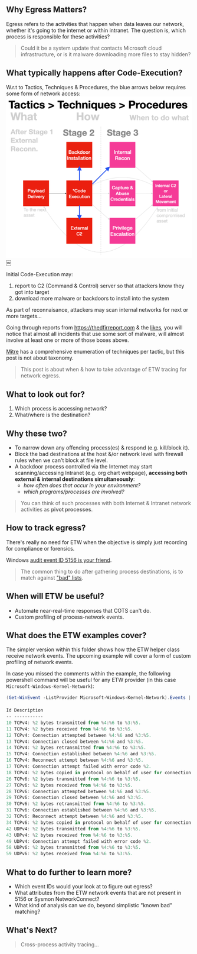 ## Why Egress Matters?
Egress refers to the activities that happen when data leaves our network, whether it's going to the internet or within intranet. The question is, which process is responsible for these activities? 

>Could it be a system update that contacts Microsoft cloud infrastructure, or is it malware downloading more files to stay hidden?

## What typically happens after Code-Execution?
W.r.t to Tactics, Techniques & Procedures, the blue arrows below requires some form of network access:
![](../img/ttpEgress.png)￼

Initial Code-Execution may:
1. report to C2 (Command & Control) server so that attackers know they got into target
2. download more malware or backdoors to install into the system

As part of reconnaisance, attackers may scan internal networks for next or more targets...

Going through reports from https://thedfirreport.com & the [likes](https://www.perplexity.ai/search/other-sites-like-https-thedfir-H0hUsCD4SdmEru6yvjomAg#0), you will notice that almost all incidents that use some sort of malware, will almost involve at least one or more of those boxes above. 

[Mitre](https://attack.mitre.org) has a comprehensive enumeration of techniques per tactic, but this post is not about taxonomy.

>This post is about when & how to take advantage of ETW tracing for network egress.

## What to look out for?
1. Which process is accessing network?
2. What/where is the destination?

## Why these two?
- To narrow down any offending process(es) & respond (e.g. kill/block it).
- Block the bad destinations at the host &/or network level with firewall rules when we can't block at file level.
- A backdoor process controlled via the Internet may start scanning/accessing Intranet (e.g. org chart webpage),  **accessing both external & internal destinations simultaneously**: 
  - _how often does that occur in your environment?_
  - _which programs/processes are involved?_

>You can think of such processes with both Internet & Intranet network activities as **pivot processes**.

## How to track egress?
There's really no need for ETW when the objective is simply just recording for compliance or forensics.

Windows [audit event ID 5156 is your friend](https://www.perplexity.ai/search/how-to-turn-on-windows-audit-5-P.lrwnH2QHKOw6LUdOSD8g#0). 

>The common thing to do after gathering process destinations, is to match against ["bad" lists](https://www.perplexity.ai/search/which-is-the-most-active-and-w-9_fxwvxMQKm.KfwqU7HHZA#0).

## When will ETW be useful?
- Automate near-real-time responses that COTS can't do.
- Custom profiling of process-network events.

## What does the ETW examples cover?
The simpler version within this folder shows how tthe ETW helper class receive network events. The upcoming example will cover a form of custom profiling of network events.

In case you missed the comments within the example, the following powershell command will be useful for any ETW provider (in this case `Microsoft-Windows-Kernel-Network`):
```powershell
(Get-WinEvent -ListProvider Microsoft-Windows-Kernel-Network).Events | Select Id, Description

Id Description
-- -----------
10 TCPv4: %2 bytes transmitted from %4:%6 to %3:%5.
11 TCPv4: %2 bytes received from %4:%6 to %3:%5.
12 TCPv4: Connection attempted between %4:%6 and %3:%5.
13 TCPv4: Connection closed between %4:%6 and %3:%5.
14 TCPv4: %2 bytes retransmitted from %4:%6 to %3:%5.
15 TCPv4: Connection established between %4:%6 and %3:%5.
16 TCPv4: Reconnect attempt between %4:%6 and %3:%5.
17 TCPv4: Connection attempt failed with error code %2.
18 TCPv4: %2 bytes copied in protocol on behalf of user for connection between %4:%6 and %3:%5.
26 TCPv6: %2 bytes transmitted from %4:%6 to %3:%5.
27 TCPv6: %2 bytes received from %4:%6 to %3:%5.
28 TCPv6: Connection attempted between %4:%6 and %3:%5.
29 TCPv6: Connection closed between %4:%6 and %3:%5.
30 TCPv6: %2 bytes retransmitted from %4:%6 to %3:%5.
31 TCPv6: Connection established between %4:%6 and %3:%5.
32 TCPv6: Reconnect attempt between %4:%6 and %3:%5.
34 TCPv6: %2 bytes copied in protocol on behalf of user for connection between %4:%6 and %3:%5.
42 UDPv4: %2 bytes transmitted from %4:%6 to %3:%5.
43 UDPv4: %2 bytes received from %4:%6 to %3:%5.
49 UDPv4: Connection attempt failed with error code %2.
58 UDPv6: %2 bytes transmitted from %4:%6 to %3:%5.
59 UDPv6: %2 bytes received from %4:%6 to %3:%5.
```            
## What to do further to learn more?
- Which event IDs would your look at to figure out egress?
- What attributes from the ETW network events that are not present in 5156 or Sysmon NetworkConnect?
- What kind of analysis can we do, beyond simplistic "known bad" matching?

## What's Next?
>Cross-process activity tracing...